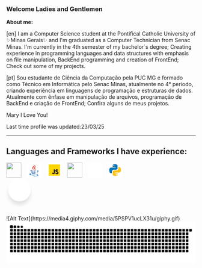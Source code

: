 ###  Welcome Ladies and Gentlemen

__About me:__

[en]
I am a Computer Science student at the Pontifical Catholic University of ✨Minas Gerais✨ and  I'm graduated as a Computer Technician from Senac Minas. 
 I'm currently in the 4th semester of my bachelor´s degree; 
 Creating experience in programming languages and data structures with emphasis on file manipulation, BackEnd programming and creation of FrontEnd;
Check out some of my projects.

[pt]
Sou estudante de Ciência da Computação pela PUC MG e formado como Técnico em Informática pelo Senac Minas, atualmente no 4° período, criando experiência em linguagens de programação e estruturas de dados. Atualmente com ênfase em manipulação de arquivos, programação de BackEnd e criação de FrontEnd;
Confira alguns de meus projetos.



Mary I Love You!

Last time profile was updated:23/03/25
_____________________________________________________________________________________________________________________________________________________________________
<h2>Languages and Frameworks I have experience:</h2>

<div class="icon" style="display:inline;">
    <img style="width:40px; height:40px; margin-right: 10px;" src="https://cdn.jsdelivr.net/gh/devicons/devicon/icons/c/c-plain.svg" />
    <img style="width:40px; height:auto; margin-right: 10px;" src="java.webp" />
    <img style="width:40px; height:auto; margin-right: 10px;" src="js.webp" />
    <img style="width:40px; height:40px; margin-right: 10px;" src="https://cdn.jsdelivr.net/gh/devicons/devicon@latest/icons/nestjs/nestjs-original.svg" />          
    <img style="width:40px; height:auto; margin-right: 10px;" src="flutter.gif" />          
    <img style="width:40px; height:auto;" src="python.webp"  />
</div>
    <div class="wrapper">
        <a href="#" class="button" style="
           display: inline-block;
           height: 60px;
           width: 60px;
           text-decoration: none;
           margin: 0 5px;
           overflow: hidden;
           background: #fff;
           border-radius: 50px;
           cursor: pointer;
           box-shadow: 0px 10px 10px rgba(0, 0, 0, 0.1);
           transition: all 0.3s ease-out;"
           onmouseover="this.style.width='200px';" onmouseout="this.style.width='60px';">
           <div class="icon" style="
              display: inline-block;
              height: 60px;
              width: 60px;
              color: #000;
              text-align: center;
              border-radius: 50px;
              box-sizing: border-box;
              line-height: 60px;
              transition: all 0.3s ease-out;"
              onmouseover="this.style.background='#4267B2'; this.firstElementChild.style.color='#fff';"
              onmouseout="this.style.background=''; this.firstElementChild.style.color='#000';">
              <i class="fab fa-facebook-f" style="font-size: 25px; line-height: 60px; transition: all 0.3s ease-out;"></i>
           </div>
           <span style="
              font-size: 20px;
              font-weight: 500;
              line-height: 60px;
              margin-left: 10px;
              color: #4267B2;
              transition: all 0.3s ease-out;">Facebook</span>
        </a>
        <a href="#" class="button" ></a> 
     </div>
</br></br>
![Alt Text](https://media4.giphy.com/media/5PSPV1ucLX31u/giphy.gif)

<picture align="center">
  <source media="(prefers-color-scheme: dark)" srcset="https://raw.githubusercontent.com/glkaiky/glkaiky/output/github-contribution-grid-snake-dark.svg">
  <source media="(prefers-color-scheme: light)" srcset="https://raw.githubusercontent.com/glkaiky/glkaiky/output/github-contribution-grid-snake-dark.svg">
  <img align="center" alt="github contribution grid snake animation" src="https://raw.githubusercontent.com/glkaiky/glkaiky/output/github-contribution-grid-snake.svg">
</picture>
